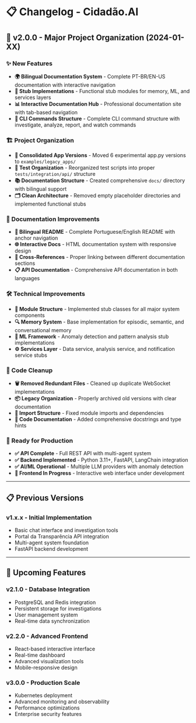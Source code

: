 # 📋 Changelog - Cidadão.AI

## 🚀 v2.0.0 - Major Project Organization (2024-01-XX)

### ✨ New Features
- **🌍 Bilingual Documentation System** - Complete PT-BR/EN-US documentation with interactive navigation
- **🧠 Stub Implementations** - Functional stub modules for memory, ML, and services layers
- **📊 Interactive Documentation Hub** - Professional documentation site with tab-based navigation
- **🔧 CLI Commands Structure** - Complete CLI command structure with investigate, analyze, report, and watch commands

### 🏗️ Project Organization
- **📁 Consolidated App Versions** - Moved 6 experimental app.py versions to `examples/legacy_apps/`
- **🧪 Test Organization** - Reorganized test scripts into proper `tests/integration/api/` structure
- **📚 Documentation Structure** - Created comprehensive `docs/` directory with bilingual support
- **🗂️ Clean Architecture** - Removed empty placeholder directories and implemented functional stubs

### 📖 Documentation Improvements
- **📄 Bilingual README** - Complete Portuguese/English README with anchor navigation
- **🌐 Interactive Docs** - HTML documentation system with responsive design
- **🔗 Cross-References** - Proper linking between different documentation sections
- **📋 API Documentation** - Comprehensive API documentation in both languages

### 🛠️ Technical Improvements
- **🧩 Module Structure** - Implemented stub classes for all major system components
- **🔍 Memory System** - Base implementation for episodic, semantic, and conversational memory
- **🤖 ML Framework** - Anomaly detection and pattern analysis stub implementations
- **⚙️ Services Layer** - Data service, analysis service, and notification service stubs

### 🧹 Code Cleanup
- **🗑️ Removed Redundant Files** - Cleaned up duplicate WebSocket implementations
- **📦 Legacy Organization** - Properly archived old versions with clear documentation
- **🔧 Import Structure** - Fixed module imports and dependencies
- **📝 Code Documentation** - Added comprehensive docstrings and type hints

### 🎯 Ready for Production
- **✅ API Complete** - Full REST API with multi-agent system
- **✅ Backend Implemented** - Python 3.11+, FastAPI, LangChain integration
- **✅ AI/ML Operational** - Multiple LLM providers with anomaly detection
- **🔄 Frontend In Progress** - Interactive web interface under development

---

## 📋 Previous Versions

### v1.x.x - Initial Implementation
- Basic chat interface and investigation tools
- Portal da Transparência API integration
- Multi-agent system foundation
- FastAPI backend development

---

## 🔮 Upcoming Features

### v2.1.0 - Database Integration
- PostgreSQL and Redis integration
- Persistent storage for investigations
- User management system
- Real-time data synchronization

### v2.2.0 - Advanced Frontend
- React-based interactive interface
- Real-time dashboard
- Advanced visualization tools
- Mobile-responsive design

### v3.0.0 - Production Scale
- Kubernetes deployment
- Advanced monitoring and observability
- Performance optimizations
- Enterprise security features